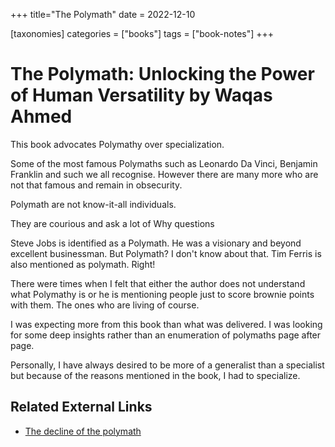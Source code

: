 +++
title="The Polymath"
date = 2022-12-10

[taxonomies]
categories = ["books"]
tags = ["book-notes"]
+++

# The Polymath: Unlocking the Power of Human Versatility by Waqas Ahmed

This book advocates Polymathy over specialization.

Some of the most famous Polymaths such as Leonardo Da Vinci, Benjamin Franklin and such we all recognise. However there are many more who are not that famous and remain in obsecurity.

Polymath are not know-it-all individuals.

They are courious and ask a lot of Why questions

Steve Jobs is identified as a Polymath. He was a visionary and beyond excellent businessman. But Polymath? I don't know about that. Tim Ferris is also mentioned as polymath. Right!

There were times when I felt that either the author does not understand what Polymathy is or he is mentioning people just to score brownie points with them. The ones who are living of course. 

I was expecting more from this book than what was delivered. I was looking for some deep insights rather than an enumeration of polymaths page after page.


Personally, I have always desired to be more of a generalist than a specialist but because of the reasons mentioned in the book, I had to specialize.

## Related External Links

- [The decline of the polymath](https://www.prospectmagazine.co.uk/other/the-decline-of-the-polymath)


